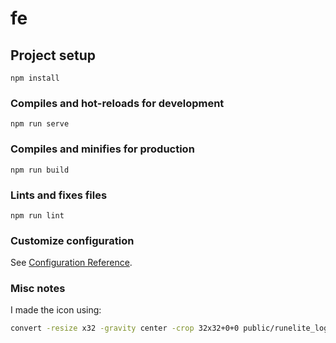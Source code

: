 # fe

## Project setup
```
npm install
```

### Compiles and hot-reloads for development
```
npm run serve
```

### Compiles and minifies for production
```
npm run build
```

### Lints and fixes files
```
npm run lint
```

### Customize configuration
See [Configuration Reference](https://cli.vuejs.org/config/).


### Misc notes

I made the icon using:

```sh
convert -resize x32 -gravity center -crop 32x32+0+0 public/runelite_logo_square.png -flatten -colors 256 -background transparent public/favicon.ico
```
